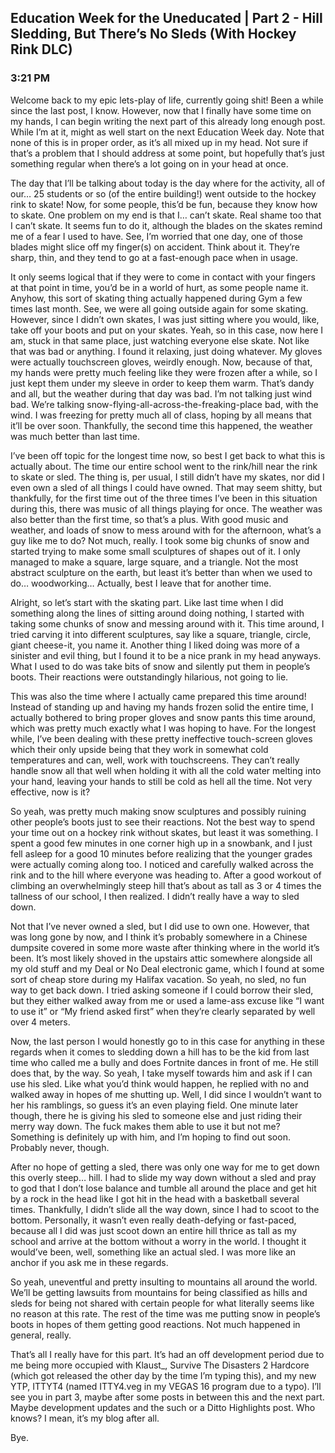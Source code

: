 ## Education Week for the Uneducated | Part 2 - Hill Sledding, But There’s No Sleds (With Hockey Rink DLC)
### 3:21 PM

Welcome back to my epic lets-play of life, currently going shit! Been a while since the last post, I know. However, now that I finally have some time on my hands, I can begin writing the next part of this already long enough post. While I’m at it, might as well start on the next Education Week day. Note that none of this is in proper order, as it’s all mixed up in my head. Not sure if that’s a problem that I should address at some point, but hopefully that’s just something regular when there’s a lot going on in your head at once.

The day that I’ll be talking about today is the day where for the activity, all of our… 25 students or so (of the entire building!) went outside to the hockey rink to skate! Now, for some people, this’d be fun, because they know how to skate. One problem on my end is that I… can’t skate. Real shame too that I can’t skate. It seems fun to do it, although the blades on the skates remind me of a fear I used to have. See, I’m worried that one day, one of those blades might slice off my finger(s) on accident. Think about it. They’re sharp, thin, and they tend to go at a fast-enough pace when in usage.

It only seems logical that if they were to come in contact with your fingers at that point in time, you’d be in a world of hurt, as some people name it. Anyhow, this sort of skating thing actually happened during Gym a few times last month. See, we were all going outside again for some skating. However, since I didn’t own skates, I was just sitting where you would, like, take off your boots and put on your skates. Yeah, so in this case, now here I am, stuck in that same place, just watching everyone else skate. Not like that was bad or anything. I found it relaxing, just doing whatever. My gloves were actually touchscreen gloves, weirdly enough. Now, because of that, my hands were pretty much feeling like they were frozen after a while, so I just kept them under my sleeve in order to keep them warm. That’s dandy and all, but the weather during that day was bad. I’m not talking just wind bad. We’re talking snow-flying-all-across-the-freaking-place bad, with the wind. I was freezing for pretty much all of class, hoping by all means that it’ll be over soon. Thankfully, the second time this happened, the weather was much better than last time.

I’ve been off topic for the longest time now, so best I get back to what this is actually about. The time our entire school went to the rink/hill near the rink to skate or sled. The thing is, per usual, I still didn’t have my skates, nor did I even own a sled of all things I could have owned. That may seem shitty, but thankfully, for the first time out of the three times I’ve been in this situation during this, there was music of all things playing for once. The weather was also better than the first time, so that’s a plus. With good music and weather, and loads of snow to mess around with for the afternoon, what’s a guy like me to do? Not much, really. I took some big chunks of snow and started trying to make some small sculptures of shapes out of it. I only managed to make a square, large square, and a triangle. Not the most abstract sculpture on the earth, but least it’s better than when we used to do… woodworking… Actually, best I leave that for another time.

Alright, so let’s start with the skating part. Like last time when I did something along the lines of sitting around doing nothing, I started with taking some chunks of snow and messing around with it. This time around, I tried carving it into different sculptures, say like a square, triangle, circle, giant cheese-it, you name it. Another thing I liked doing was more of a sinister and evil thing, but I found it to be a nice prank in my head anyways. What I used to do was take bits of snow and silently put them in people’s boots. Their reactions were outstandingly hilarious, not going to lie.

This was also the time where I actually came prepared this time around! Instead of standing up and having my hands frozen solid the entire time, I actually bothered to bring proper gloves and snow pants this time around, which was pretty much exactly what I was hoping to have. For the longest while, I’ve been dealing with these pretty ineffective touch-screen gloves which their only upside being that they work in somewhat cold temperatures and can, well, work with touchscreens. They can’t really handle snow all that well when holding it with all the cold water melting into your hand, leaving your hands to still be cold as hell all the time. Not very effective, now is it?

So yeah, was pretty much making snow sculptures and possibly ruining other people’s boots just to see their reactions. Not the best way to spend your time out on a hockey rink without skates, but least it was something. I spent a good few minutes in one corner high up in a snowbank, and I just fell asleep for a good 10 minutes before realizing that the younger grades were actually coming along too. I noticed and carefully walked across the rink and to the hill where everyone was heading to. After a good workout of climbing an overwhelmingly steep hill that’s about as tall as 3 or 4 times the tallness of our school, I then realized. I didn’t really have a way to sled down.

Not that I’ve never owned a sled, but I did use to own one. However, that was long gone by now, and I think it’s probably somewhere in a Chinese dumpsite covered in some more waste after thinking where in the world it’s been. It’s most likely shoved in the upstairs attic somewhere alongside all my old stuff and my Deal or No Deal electronic game, which I found at some sort of cheap store during my Halifax vacation. So yeah, no sled, no fun way to get back down. I tried asking someone if I could borrow their sled, but they either walked away from me or used a lame-ass excuse like “I want to use it” or “My friend asked first” when they’re clearly separated by well over 4 meters.

Now, the last person I would honestly go to in this case for anything in these regards when it comes to sledding down a hill has to be the kid from last time who called me a bully and does Fortnite dances in front of me. He still does that, by the way. So yeah, I take myself towards him and ask if I can use his sled. Like what you’d think would happen, he replied with no and walked away in hopes of me shutting up. Well, I did since I wouldn’t want to her his ramblings, so guess it’s an even playing field. One minute later though, there he is giving his sled to someone else and just riding their merry way down. The fuck makes them able to use it but not me? Something is definitely up with him, and I’m hoping to find out soon. Probably never, though.

After no hope of getting a sled, there was only one way for me to get down this overly steep… hill. I had to slide my way down without a sled and pray to god that I don’t lose balance and tumble all around the place and get hit by a rock in the head like I got hit in the head with a basketball several times. Thankfully, I didn’t slide all the way down, since I had to scoot to the bottom. Personally, it wasn’t even really death-defying or fast-paced, because all I did was just scoot down an entire hill thrice as tall as my school and arrive at the bottom without a worry in the world. I thought it would’ve been, well, something like an actual sled. I was more like an anchor if you ask me in these regards.

So yeah, uneventful and pretty insulting to mountains all around the world. We’ll be getting lawsuits from mountains for being classified as hills and sleds for being not shared with certain people for what literally seems like no reason at this rate. The rest of the time was me putting snow in people’s boots in hopes of them getting good reactions. Not much happened in general, really.

That’s all I really have for this part. It’s had an off development period due to me being more occupied with Klaust_, Survive The Disasters 2 Hardcore (which got released the other day by the time I’m typing this), and my new YTP, ITTYT4 (named ITTY4.veg in my VEGAS 16 program due to a typo). I’ll see you in part 3, maybe after some posts in between this and the next part. Maybe development updates and the such or a Ditto Highlights post. Who knows? I mean, it’s my blog after all.

Bye.